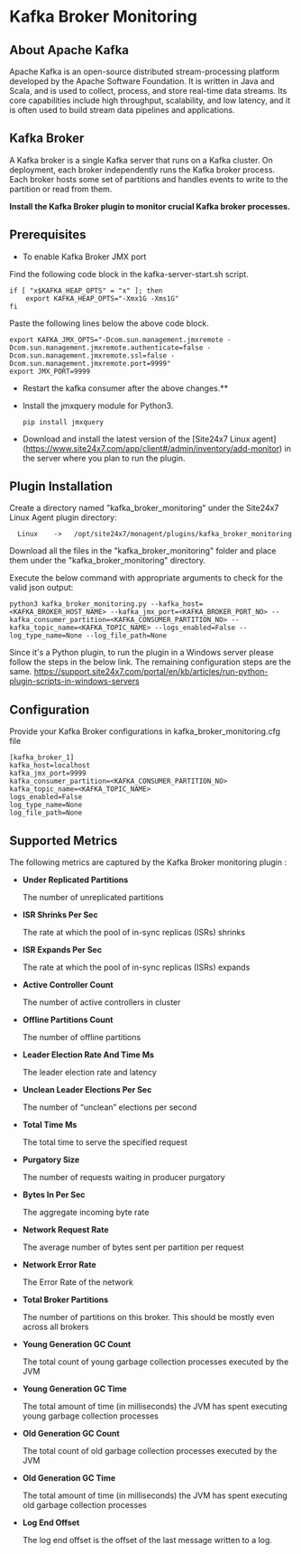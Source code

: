 # **Kafka Broker Monitoring**

## About Apache Kafka

Apache Kafka is an open-source distributed stream-processing platform developed by the Apache Software Foundation. It is written in Java and Scala, and is used to collect, process, and store real-time data streams. Its core capabilities include high throughput, scalability, and low latency, and it is often used to build stream data pipelines and applications.

## Kafka Broker
A Kafka broker is a single Kafka server that runs on a Kafka cluster. On deployment, each broker independently runs the Kafka broker process. Each broker hosts some set of partitions and handles events to write to the partition or read from them.

**Install the Kafka Broker plugin to monitor crucial Kafka broker processes.**


## Prerequisites

- To enable Kafka Broker JMX port

Find the following code block in the kafka-server-start.sh script.

```
if [ "x$KAFKA_HEAP_OPTS" = "x" ]; then
    export KAFKA_HEAP_OPTS="-Xmx1G -Xms1G"
fi
```

Paste the following lines below the above code block.

```
export KAFKA_JMX_OPTS="-Dcom.sun.management.jmxremote -Dcom.sun.management.jmxremote.authenticate=false -Dcom.sun.management.jmxremote.ssl=false -Dcom.sun.management.jmxremote.port=9999"
export JMX_PORT=9999
```
- Restart the kafka consumer after the above changes.**


- Install the jmxquery module for Python3.
  ```
  pip install jmxquery
  ```

- Download and install the latest version of the [Site24x7 Linux agent] (https://www.site24x7.com/app/client#/admin/inventory/add-monitor) in the server where you plan to run the plugin.

## Plugin Installation
Create a directory named "kafka_broker_monitoring" under the Site24x7 Linux Agent plugin directory:
```
  Linux    ->   /opt/site24x7/monagent/plugins/kafka_broker_monitoring
  ```
Download all the files in the "kafka_broker_monitoring" folder and place them under the "kafka_broker_monitoring" directory.

Execute the below command with appropriate arguments to check for the valid json output:
```
python3 kafka_broker_monitoring.py --kafka_host=<KAFKA_BROKER_HOST_NAME> --kafka_jmx_port=<KAFKA_BROKER_PORT_NO> --kafka_consumer_partition=<KAFKA_CONSUMER_PARTITION_NO> --kafka_topic_name=<KAFKA_TOPIC_NAME> --logs_enabled=False --log_type_name=None --log_file_path=None
```

Since it's a Python plugin, to run the plugin in a Windows server please follow the steps in the below link. The remaining configuration steps are the same.
https://support.site24x7.com/portal/en/kb/articles/run-python-plugin-scripts-in-windows-servers

## Configuration
Provide your Kafka Broker configurations in kafka_broker_monitoring.cfg file

```
[kafka_broker_1]
kafka_host=localhost
kafka_jmx_port=9999
kafka_consumer_partition=<KAFKA_CONSUMER_PARTITION_NO>
kafka_topic_name=<KAFKA_TOPIC_NAME>
logs_enabled=False
log_type_name=None
log_file_path=None
```



## Supported Metrics
The following metrics are captured by the Kafka Broker monitoring plugin :

- **Under Replicated Partitions**

    The number of unreplicated partitions
- **ISR Shrinks Per Sec**

    The rate at which the pool of in-sync replicas (ISRs) shrinks

- **ISR Expands Per Sec**

    The rate at which the pool of in-sync replicas (ISRs) expands
- **Active Controller Count**

    The number of active controllers in cluster

- **Offline Partitions Count**

    The number of offline partitions

- **Leader Election Rate And Time Ms**

    The leader election rate and latency

- **Unclean Leader Elections Per Sec**

    The number of “unclean” elections per second
- **Total Time Ms**

    The total time to serve the specified request

- **Purgatory Size**

    The number of requests waiting in producer purgatory
- **Bytes In Per Sec**

    The aggregate incoming byte rate
- **Network Request Rate**

    The average number of bytes sent per partition per request
- **Network Error Rate**

    The Error Rate of the network
- **Total Broker Partitions**

    The number of partitions on this broker. This should be mostly even across all brokers
- **Young Generation GC Count**

    The total count of young garbage collection processes executed by the JVM
- **Young Generation GC Time**

    The total amount of time (in milliseconds) the JVM has spent executing young garbage collection processes
- **Old Generation GC Count**

    The total count of old garbage collection processes executed by the JVM
- **Old Generation GC Time**

    The total amount of time (in milliseconds) the JVM has spent executing old garbage collection processes
- **Log End Offset**

    The log end offset is the offset of the last message written to a log.
